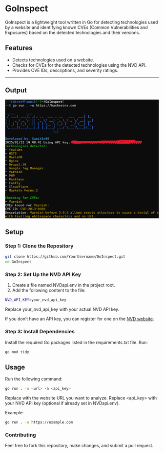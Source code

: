 # GoInspect

GoInspect is a lightweight tool written in Go for detecting technologies used by a website and identifying known CVEs (Common Vulnerabilities and Exposures) based on the detected technologies and their versions.

## Features
- Detects technologies used on a website.
- Checks for CVEs for the detected technologies using the NVD API.
- Provides CVE IDs, descriptions, and severity ratings.

---
## Output

![Alt text](poc.png)


## Setup

### Step 1: Clone the Repository
```bash
git clone https://github.com/YourUsername/GoInspect.git
cd GoInspect
```


### Step 2: Set Up the NVD API Key

1. Create a file named NVDapi.env in the project root.
2. Add the following content to the file: 
```bash
NVD_API_KEY=your_nvd_api_key
```
Replace your_nvd_api_key with your actual NVD API key.

If you don’t have an API key, you can register for one on the [NVD website](https://nvd.nist.gov/developers/request-an-api-key).


### Step 3: Install Dependencies
Install the required Go packages listed in the requirements.txt file. Run:
```bash
go mod tidy
```

## Usage

Run the following command:
```bash
go run . -u <url> -a <api_key>
```
Replace <url> with the website URL you want to analyze.
Replace <api_key> with your NVD API key (optional if already set in NVDapi.env).

Example:
```bash
go run . -u https://example.com
```

### Contributing
Feel free to fork this repository, make changes, and submit a pull request.
